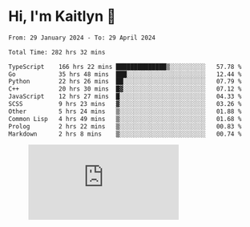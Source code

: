 # Hi, I'm Kaitlyn 👋
<!--START_SECTION:waka-->

```txt
From: 29 January 2024 - To: 29 April 2024

Total Time: 282 hrs 32 mins

TypeScript    166 hrs 22 mins ██████████████▒░░░░░░░░░░   57.78 %
Go            35 hrs 48 mins  ███░░░░░░░░░░░░░░░░░░░░░░   12.44 %
Python        22 hrs 26 mins  ██░░░░░░░░░░░░░░░░░░░░░░░   07.79 %
C++           20 hrs 30 mins  █▓░░░░░░░░░░░░░░░░░░░░░░░   07.12 %
JavaScript    12 hrs 27 mins  █░░░░░░░░░░░░░░░░░░░░░░░░   04.33 %
SCSS          9 hrs 23 mins   ▓░░░░░░░░░░░░░░░░░░░░░░░░   03.26 %
Other         5 hrs 24 mins   ▒░░░░░░░░░░░░░░░░░░░░░░░░   01.88 %
Common Lisp   4 hrs 49 mins   ▒░░░░░░░░░░░░░░░░░░░░░░░░   01.68 %
Prolog        2 hrs 22 mins   ▒░░░░░░░░░░░░░░░░░░░░░░░░   00.83 %
Markdown      2 hrs 8 mins    ▒░░░░░░░░░░░░░░░░░░░░░░░░   00.74 %
```

<!--END_SECTION:waka-->

<figure><embed src="https://wakatime.com/share/@018d58bc-3d22-46c9-b2d7-4ed36fb8172d/243b5d9b-77cd-4133-89ff-dcc8f225fa18.svg"></embed></figure>
